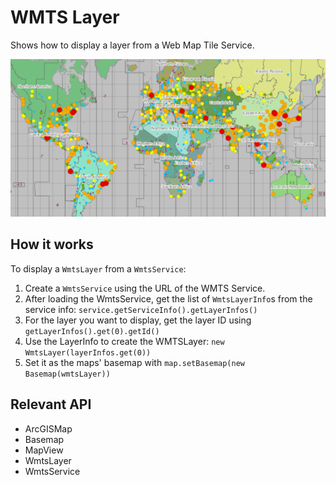 <h1>WMTS Layer</h1>

<p>Shows how to display a layer from a Web Map Tile Service.</p>

<p><img src="WmtsLayer.png"/></p>

<h2>How it works</h2>

<p>To display a <code>WmtsLayer</code> from a <code>WmtsService</code>:</p>

<ol>
  <li>Create a <code>WmtsService</code> using the URL of the WMTS Service.</li>
  <li>After loading the WmtsService, get the list of <code>WmtsLayerInfo</code>s from the service info: 
  <code>service.getServiceInfo().getLayerInfos()</code></li>
  <li>For the layer you want to display, get the layer ID using <code>getLayerInfos().get(0).getId()</code></li>
  <li>Use the LayerInfo to create the WMTSLayer: <code>new WmtsLayer(layerInfos.get(0))</code></li>
  <li>Set it as the maps' basemap with <code>map.setBasemap(new Basemap(wmtsLayer))</code></li>
</ol>

<h2>Relevant API</h2>

<ul>
  <li>ArcGISMap</li>
  <li>Basemap</li>
  <li>MapView</li>
  <li>WmtsLayer</li>
  <li>WmtsService</li>
</ul>
